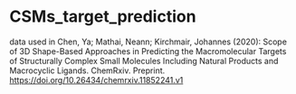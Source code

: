 # CSMs_target_prediction
data used in 
Chen, Ya; Mathai, Neann; Kirchmair, Johannes (2020): Scope of 3D Shape-Based Approaches in Predicting the Macromolecular Targets of Structurally Complex Small Molecules Including Natural Products and Macrocyclic Ligands. ChemRxiv. Preprint. https://doi.org/10.26434/chemrxiv.11852241.v1
